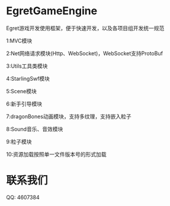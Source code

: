EgretGameEngine
===============

Egret游戏开发使用框架，便于快速开发，以及各项目组开发统一规范

1:MVC模块

2:Net网络请求模块(Http、WebSocket)，WebSocket支持ProtoBuf

3:Utils工具类模块

4:StarlingSwf模块

5:Scene模块

6:新手引导模块

7:dragonBones动画模块，支持多纹理，支持嵌入粒子

8:Sound音乐、音效模块

9:粒子模块

10:资源加载按照单一文件版本号的形式加载
                

联系我们
===============
QQ: 4607384
